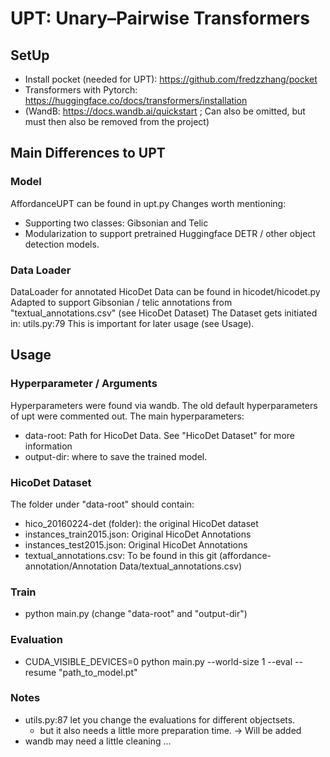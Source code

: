 # UPT: Unary&ndash;Pairwise Transformers

## SetUp
* Install pocket (needed for UPT): https://github.com/fredzzhang/pocket
* Transformers with Pytorch: https://huggingface.co/docs/transformers/installation
* (WandB: https://docs.wandb.ai/quickstart ; Can also be omitted, but must then also be removed from the project)

## Main Differences to UPT
### Model
AffordanceUPT can be found in upt.py 
Changes worth mentioning:
* Supporting two classes: Gibsonian and Telic
* Modularization to support pretrained Huggingface DETR / other object detection models.

### Data Loader
DataLoader for annotated HicoDet Data can be found in hicodet/hicodet.py
Adapted to support Gibsonian / telic annotations from "textual_annotations.csv" (see HicoDet Dataset)
The Dataset gets initiated in: utils.py:79
This is important for later usage (see Usage).

## Usage
### Hyperparameter / Arguments
Hyperparameters were found via wandb.
The old default hyperparameters of upt were commented out.
The main hyperparameters:
* data-root: Path for HicoDet Data. See "HicoDet Dataset" for more information
* output-dir: where to save the trained model.

### HicoDet Dataset
The folder under "data-root" should contain: 
* hico_20160224-det (folder): the original HicoDet dataset
* instances_train2015.json: Original HicoDet Annotations
* instances_test2015.json: Original HicoDet Annotations
* textual_annotations.csv: To be found in this git (affordance-annotation/Annotation Data/textual_annotations.csv)

### Train
* python main.py (change "data-root" and "output-dir")

### Evaluation
* CUDA_VISIBLE_DEVICES=0 python main.py --world-size 1 --eval --resume "path_to_model.pt"

### Notes
* utils.py:87 let you change the evaluations for different objectsets. 
  * but it also needs a little more preparation time. -> Will be added
* wandb may need a little cleaning ...

